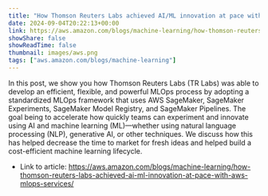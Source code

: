 ```yaml
---
title: "How Thomson Reuters Labs achieved AI/ML innovation at pace with AWS MLOps services"
date: 2024-09-04T20:22:13+00:00
link: https://aws.amazon.com/blogs/machine-learning/how-thomson-reuters-labs-achieved-ai-ml-innovation-at-pace-with-aws-mlops-services/
showShare: false
showReadTime: false
thumbnail: images/aws.png
tags: ["aws.amazon.com/blogs/machine-learning"]
---
```

In this post, we show you how Thomson Reuters Labs (TR Labs) was able to develop an efficient, flexible, and powerful MLOps process by adopting a standardized MLOps framework that uses AWS SageMaker, SageMaker Experiments, SageMaker Model Registry, and SageMaker Pipelines. The goal being to accelerate how quickly teams can experiment and innovate using AI and machine learning (ML)—whether using natural language processing (NLP), generative AI, or other techniques. We discuss how this has helped decrease the time to market for fresh ideas and helped build a cost-efficient machine learning lifecycle.

- Link to article: https://aws.amazon.com/blogs/machine-learning/how-thomson-reuters-labs-achieved-ai-ml-innovation-at-pace-with-aws-mlops-services/